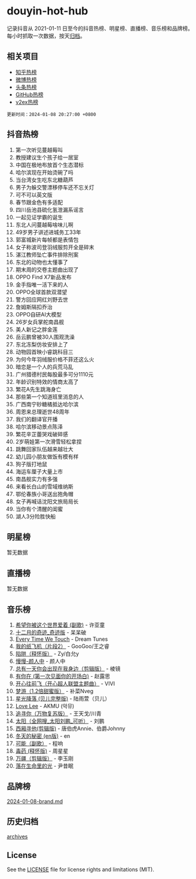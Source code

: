 # douyin-hot-hub

记录抖音从 2021-01-11 日至今的抖音热榜、明星榜、直播榜、音乐榜和品牌榜。每小时抓取一次数据，按天[归档](archives)。

## 相关项目

- [知乎热榜](https://github.com/lonnyzhang423/zhihu-hot-hub)
- [微博热榜](https://github.com/lonnyzhang423/weibo-hot-hub)
- [头条热榜](https://github.com/lonnyzhang423/toutiao-hot-hub)
- [GitHub热榜](https://github.com/lonnyzhang423/github-hot-hub)
- [v2ex热榜](https://github.com/lonnyzhang423/v2ex-hot-hub)


`更新时间：2024-01-08 20:27:00 +0800`

## 抖音热榜

1. 第一次听见蔓越莓叫
1. 教授建议生个孩子给一居室
1. 中国在极地布放首个生态潜标
1. 哈尔滨现在开始烫碗了吗
1. 当台湾女生吃东北糖葫芦
1. 男子为躲交警漂移停车还不忘关灯
1. 可不可以英文版
1. 春节跟金色有多适配
1. 四川岳池县硫化氢泄漏系谣言
1. 一起见证学霸的诞生
1. 东北人问蔓越莓啥味儿啊
1. 49岁男子讲述进城务工33年
1. 郭富城新片每帧都是表情包
1. 女子称波司登羽绒服剪开全是碎末
1. 湛江教师坠亡事件排除刑案
1. 东北的动物也太懂事了
1. 期末周的交卷主题曲出现了
1. OPPO Find X7新品发布
1. 金手指唯一活下来的人
1. OPPO全球首款双潜望
1. 警方回应网红刘野去世
1. 詹姆斯隔扣乔治
1. OPPO自研AI大模型
1. 26岁女兵掌舵南昌舰
1. 美人新记之胖金莲
1. 岳云鹏曾被30人围观洗澡
1. 东北冻梨仿妆安排上了
1. 动物园首映小睿跳科目三
1. 为何今年羽绒服价格不菲还这么火
1. 暗恋是一个人的兵荒马乱
1. 广州猎德村民每股最多可分1110元
1. 年龄识别特效的情商太高了
1. 繁花A先生跳海身亡
1. 那些第一个知道班里消息的人
1. 广西南宁砂糖橘抵达哈尔滨
1. 周恩来总理逝世48周年
1. 我们的翻译官开播
1. 哈尔滨移动景点陈泽
1. 繁花辛芷蕾哭戏破碎感
1. 2岁萌娃第一次滑雪轻松拿捏
1. 跳舞回家队伍越来越壮大
1. 幼儿园小朋友做饭有模有样
1. 狗子版打地鼠
1. 海运车厘子大量上市
1. 南昌舰实力有多强
1. 来看长白山的雪域维纳斯
1. 鄂伦春族小哥送出狍角帽
1. 女子再喊话沈阳文旅局局长
1. 当你有个清醒的闺蜜
1. 湖人3分险胜快船

## 明星榜

暂无数据

## 直播榜

暂无数据

## 音乐榜

1. [希望你被这个世界爱着 (副歌)](https://sf86-cdn-tos.douyinstatic.com/obj/tos-cn-ve-2774/oUHCmWQfZlE3QQBKBeD8rCFLpJzPgCpImhsxMt) - 许亚童
1. [十二月的奇迹_奇迹版](https://sf86-cdn-tos.douyinstatic.com/obj/tos-cn-ve-2774/oMslvA9FBzGMGHnyUuoiiUjtIAXfMz6tzwByW8) - 呆呆破
1. [Every Time We Touch](https://sf6-cdn-tos.douyinstatic.com/obj/tos-cn-ve-2774/ogN6lUKQeBBfEVhIOMikG1CcJjugxk1tztZyhP) - Dream Tunes
1. [我的纸飞机（片段2）](https://sf3-cdn-tos.douyinstatic.com/obj/tos-cn-ve-2774/oM2ZrKcg2CD5AeRB2gkeXOFB1IxAGJdZPazYHf) - GooGoo/王之睿
1. [陷阱（释怀版）](https://sf86-cdn-tos.douyinstatic.com/obj/tos-cn-ve-2774/oE8C21LeZrzKLDFfQYgMzx4GAIHageG5IzayY7) - Zy/白允y
1. [慢慢-颜人中](https://sf86-cdn-tos.douyinstatic.com/obj/tos-cn-ve-2774/ocjHNfBXdBxQNC8ZGAeoLMFTUgtBg8bkExunDC) - 颜人中
1. [总有一天你会出现在我身边（剪辑版）](https://sf86-cdn-tos.douyinstatic.com/obj/tos-cn-ve-2774/oMLsHwhWW7CYoAhoWB9EXUQIzNBsfAJxpAoxCU) - 棱镜
1. [有你在 (第一次见面你的开场白)](https://sf86-cdn-tos.douyinstatic.com/obj/tos-cn-ve-2774/oAthrQ3ClJBfI57uBoFEgNDYtNCZ0TSYQQfxQ0) - 赵露思
1. [开心往前飞（开心超人联盟主题曲）](https://sf3-cdn-tos.douyinstatic.com/obj/tos-cn-ve-2774/9d8fb7c82cf1421fb93a9fe925275e0a) - VIVI
1. [梦游（1.2倍甜蜜版）](https://sf86-cdn-tos.douyinstatic.com/obj/tos-cn-ve-2774/o4gyAUm8hwufoEABmwVIiQtHsFuGzAEEWtNMzo) - 补菜Nveg
1. [星光降落 (贝儿完整版)](https://sf6-cdn-tos.douyinstatic.com/obj/tos-cn-ve-2774/okwB9hAwyAtsFFkFBzAX1hOOfQuIoMNs0W2Mwr) - 陆雨萱（贝儿）
1. [Love Lee](https://sf6-cdn-tos.douyinstatic.com/obj/tos-cn-ve-2774/o05GbkJGbCBTdDnMtB0fwOYgkeZp23vrWQDQBS) - AKMU (악뮤)
1. [追寻你（万物复苏版）](https://sf86-cdn-tos.douyinstatic.com/obj/tos-cn-ve-2774/oYeAZJsbjIDit9APmBg8u6uDUQnHmoCf3gbo74) - 王天戈/川青
1. [太阳（全网搜_太阳刘鹏_可听）](https://sf6-cdn-tos.douyinstatic.com/obj/tos-cn-ve-2774/ogWbyIQnlBFImVbeDocRdCIYtBHlbJXgfZMvgz) - 刘鹏
1. [西厢寻他(剪辑版)](https://sf3-cdn-tos.douyinstatic.com/obj/tos-cn-ve-2774/oUsAVfAQKlRNxEv5qxvIB8o5qmIWUcXbzJKJhw) - 唐伯虎Annie、伯爵Johnny
1. [冬天的秘密 (en版)](https://sf3-cdn-tos.douyinstatic.com/obj/tos-cn-ve-2774/okIuMHDdzyf3FjGK4Lphe1vfHcQaPIHAg0Z4CR) - en
1. [可能（副歌）](https://sf86-cdn-tos.douyinstatic.com/obj/tos-cn-ve-2774/cde1731888894259b333569393c2fb51) - 程响
1. [毒药 (释怀版)](https://sf86-cdn-tos.douyinstatic.com/obj/tos-cn-ve-2774/oYILMEAzspdZBIzy4frJNB8ZHPHWAhiwowd4Ad) - 周星星
1. [万疆（剪辑版）](https://sf86-cdn-tos.douyinstatic.com/obj/tos-cn-ve-2774/ooG7oVgFlDTelKCjCsTTobQvbdtj1BBQXnfZd8) - 李玉刚
1. [落在生命里的光](https://sf3-cdn-tos.douyinstatic.com/obj/tos-cn-ve-2774/d9ffa8c090124ea58bb10df9b510c01d) - 尹昔眠

## 品牌榜

[2024-01-08-brand.md](archives/2024-01-08-brand.md)

## 历史归档

[archives](archives)

## License

See the [LICENSE](LICENSE) file for license rights and limitations (MIT).
